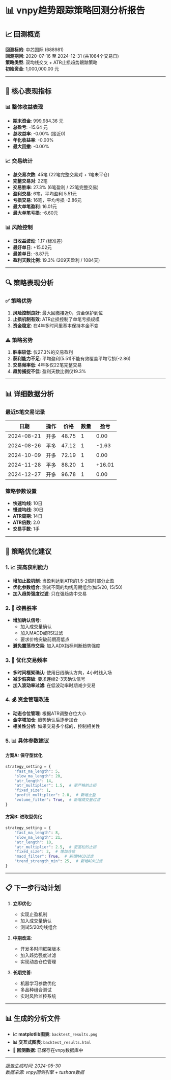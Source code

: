 # 📊 vnpy趋势跟踪策略回测分析报告

## 📈 回测概览

**回测标的**: 中芯国际 (688981)  
**回测期间**: 2020-07-16 至 2024-12-31 (共1084个交易日)  
**策略类型**: 双均线交叉 + ATR止损趋势跟踪策略  
**初始资金**: 1,000,000.00 元  

---

## 🎯 核心表现指标

### 📊 整体收益表现
- **期末资金**: 999,984.36 元
- **总盈亏**: -15.64 元
- **总收益率**: -0.00% (接近0)
- **年化收益率**: -0.00%
- **最大回撤**: -0.00%

### 📈 交易统计
- **总交易次数**: 45笔 (22笔完整交易对 + 1笔未平仓)
- **完整交易对**: 22笔
- **交易胜率**: 27.3% (6笔盈利 / 22笔完整交易)
- **盈利交易**: 6笔，平均盈利 5.51元
- **亏损交易**: 16笔，平均亏损 -2.86元
- **最大单笔盈利**: 16.01元
- **最大单笔亏损**: -6.60元

### 📊 风险控制
- **日收益波动**: 1.17 (标准差)
- **最好单日**: +15.02元
- **最差单日**: -8.87元
- **盈利天数比例**: 19.3% (209天盈利 / 1084天)

---

## 🔍 策略表现分析

### ✅ 策略优势
1. **风险控制良好**: 最大回撤接近0，资金保护到位
2. **止损机制有效**: ATR止损控制了单笔亏损规模
3. **资金稳定**: 在4年多时间里基本保持本金不变

### ⚠️ 策略劣势
1. **胜率较低**: 仅27.3%的交易盈利
2. **获利能力不足**: 平均盈利(5.51)不能有效覆盖平均亏损(-2.86)
3. **交易频率低**: 4年多仅22笔完整交易
4. **趋势捕捉不佳**: 盈利天数比例仅19.3%

---

## 📊 详细数据分析

### 最近5笔交易记录
| 日期 | 操作 | 价格 | 数量 | 盈亏 |
|------|------|------|------|------|
| 2024-08-21 | 开多 | 48.75 | 1 | 0.00 |
| 2024-08-26 | 平多 | 47.12 | 1 | -1.63 |
| 2024-10-09 | 开多 | 72.19 | 1 | 0.00 |
| 2024-11-28 | 平多 | 88.20 | 1 | +16.01 |
| 2024-12-27 | 开多 | 96.78 | 1 | 0.00 |

### 策略参数设置
- **快速均线**: 10日
- **慢速均线**: 30日
- **ATR周期**: 14日
- **ATR倍数**: 2.0
- **交易手数**: 1手

---

## 🔧 策略优化建议

### 1. 📈 提高获利能力
- **增加止盈机制**: 当盈利达到ATR的1.5-2倍时部分止盈
- **优化参数组合**: 测试不同的均线周期组合(如5/20, 15/50)
- **加入趋势强度过滤**: 只在强趋势中交易

### 2. 🎯 改善胜率
- **增加确认信号**: 
  - 加入成交量确认
  - 加入MACD或RSI过滤
  - 要求价格突破前期高低点
- **避免震荡市交易**: 加入ADX指标判断趋势强度

### 3. 🔄 优化交易频率
- **多时间框架确认**: 使用日线确认方向，4小时线入场
- **减少假突破**: 要求连续2-3天确认信号
- **加入波动率过滤**: 在低波动率时期减少交易

### 4. 💰 资金管理改进
- **动态仓位管理**: 根据ATR调整仓位大小
- **金字塔加仓**: 趋势确认后逐步加仓
- **相关性分析**: 如果交易多个标的，控制相关性

### 5. 📊 具体参数建议

#### 方案A: 保守型优化
```python
strategy_setting = {
    "fast_ma_length": 5,
    "slow_ma_length": 20,
    "atr_length": 14,
    "atr_multiplier": 1.5,  # 更严格的止损
    "fixed_size": 1,
    "profit_multiplier": 2.0,  # 新增止盈
    "volume_filter": True,  # 新增成交量过滤
}
```

#### 方案B: 进取型优化
```python
strategy_setting = {
    "fast_ma_length": 8,
    "slow_ma_length": 21,
    "atr_length": 10,
    "atr_multiplier": 2.5,  # 更宽松的止损
    "fixed_size": 2,  # 增加仓位
    "macd_filter": True,  # 新增MACD过滤
    "trend_strength_min": 25,  # 新增ADX过滤
}
```

---

## 📋 下一步行动计划

1. **立即优化**:
   - 实现止盈机制
   - 加入成交量确认
   - 测试5/20均线组合

2. **中期改进**:
   - 开发多时间框架版本
   - 加入趋势强度过滤
   - 实现动态仓位管理

3. **长期完善**:
   - 机器学习参数优化
   - 多品种组合测试
   - 实时风险监控系统

---

## 📊 生成的分析文件

- **📈 matplotlib图表**: `backtest_results.png`
- **📊 交互式图表**: `backtest_results.html`
- **💾 回测数据**: 已保存在vnpy数据库中

---

*报告生成时间: 2024-05-30*  
*数据来源: vnpy回测引擎 + tushare数据* 